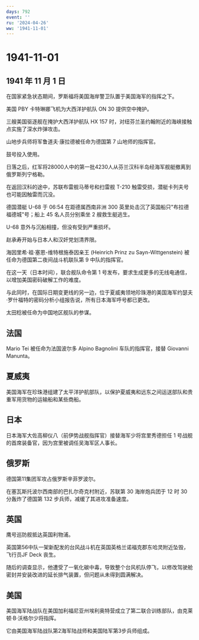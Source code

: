 ```yaml
---
days: 792
event: ''
ru: '2024-04-26'
ww: '1941-11-01'
---
```


# 1941-11-01

## 1941 年 11 月 1 日

在国家紧急状态期间，罗斯福将美国海岸警卫队置于美国海军的指挥之下。

美国 PBY 卡特琳娜飞机为大西洋护航队 ON 30 提供空中掩护。

三艘美国驱逐舰在掩护大西洋护航队 HX 157
时，对纽芬兰圣约翰附近的海峡接触点实施了深水炸弹攻击。

山地步兵师将军鲁道夫·康拉德被任命为德国第 7 山地师的指挥官。

鼓号投入使用。

日落之后，红军将28000人中的第一批4230人从芬兰汉科半岛经海军舰艇撤离到俄罗斯列宁格勒。

在返回汉科的途中，苏联布雷舰马蒂号和扫雷舰 T-210
触雷受损，潜艇卡列夫号也可能因触雷而沉没。

德国潜艇 U-68 于 06:54 在距德属西南非洲 300
英里处击沉了英国船只"布拉德福德城"号；船上 45 名人员分别乘坐 2
艘救生艇逃生。

U-68 意外与沉船相撞，但没有受到严重损坏。

赵承寿开始与日本人和汉奸党划清界限。

海因里希·祖·塞恩-维特根施泰因亲王 (Heinrich Prinz zu Sayn-Wittgenstein)
被任命为德国第二夜间战斗机联队第 9 中队的指挥官。

在这一天（日本时间），联合舰队命令第 1
号发布，要求生成更多的无线电通信，以增加美国密码破解工作的难度。

与此同时，在国际日期变更线的另一边，位于夏威夷领地珍珠港的美国海军约瑟夫·罗什福特的密码分析小组报告说，所有日本海军呼号都已更改。

太田稔被任命为中国地区舰队的参谋。

## 法国

Mario Tei 被任命为法国波尔多 Alpino Bagnolini 车队的指挥官，接替
Giovanni Manunta。

## 夏威夷

美国海军在珍珠港组建了太平洋护航部队，以保护夏威夷和远东之间运送部队和贵重军用货物的运输船和某些商船。

## 日本

日本海军大佐高柳仪八（前伊势战舰指挥官）接替海军少将宫里秀德担任 1
号战舰的首席装备官，因为宫里被调任吴海军区人事长。

## 俄罗斯

德国第11集团军攻占俄罗斯辛菲罗波尔。

在塞瓦斯托波尔西南部的巴扎尔奇克村附近，苏联第 30 海岸炮兵团于 12 时 30
分轰炸了德国第 132 步兵师，减缓了其进攻准备速度。

## 英国

鹰号巡防舰抵达英国利物浦。

英国第56中队一架新配发的台风战斗机在英国英格兰诺福克郡东哈灵附近坠毁，飞行员JF
Deck 丧生。

随后的调查显示，他遭受了一氧化碳中毒，导致整个台风机队停飞，以修改驾驶舱密封并安装改进的延长排气装置，但问题从未得到圆满解决。

## 美国

美国海军陆战队在美国加利福尼亚州埃利奥特营成立了第二联合训练部队，由克莱顿·B·沃格尔少将指挥。

它由美国海军陆战队第2海军陆战师和美国陆军第3步兵师组成。